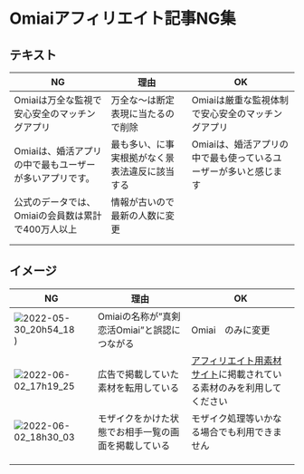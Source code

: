 # Omiaiアフィリエイト記事NG集


## テキスト
| NG |理由|OK |
| -- | -- |-- |
| Omiaiは万全な監視で安心安全のマッチングアプリ | 万全な～は断定表現に当たるので削除 | Omiaiは厳重な監視体制で安心安全のマッチングアプリ|
|Omiaiは、婚活アプリの中で最もユーザーが多いアプリです。|最も多い、に事実根拠がなく景表法違反に該当する|Omiaiは、婚活アプリの中で最も使っているユーザーが多いと感じます|
|公式のデータでは、Omiaiの会員数は累計で400万人以上|情報が古いので最新の人数に変更|| 
|  | |  | 
|  | |  | 


## イメージ
| NG |理由|OK |
| -- | -- | -- |
|![2022-05-30_20h54_18](https://user-images.githubusercontent.com/72065697/170988878-38df3c1b-02d9-47b7-96ba-64b557b10143.png)) | Omiaiの名称が”真剣恋活Omiai”と誤認につながる |Omiai　のみに変更|
|![2022-06-02_17h19_25](https://user-images.githubusercontent.com/72065697/171601217-43e5f18a-0da8-4e51-9b55-e966ae737d7b.png)|広告で掲載していた素材を転用している| [アフィリエイト用素材サイト](https://fb.omiai-jp.com/affiliate/aff/)に掲載されている素材のみを利用してください|
|![2022-06-02_18h30_03](https://user-images.githubusercontent.com/72065697/171600623-2346e9d9-859f-407a-bf92-af69988a8fa7.png) |モザイクをかけた状態でお相手一覧の画面を掲載している|モザイク処理等いかなる場合でも利用できません|
|| |  |
|  | |  |
|  | |  |
